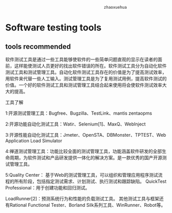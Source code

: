                                                zhaoxuehua
# Software testing tools
## tools recommended

  软件测试工具是通过一些工具能够使软件的一些简单问题直观的显示在读者的面前，这样能使测试人员更好的找出软件错误的所在。软件测试工具分为自动化软件测试工具和测试管理工具。自动化软件测试工具存在的价值是为了提高测试效率，用软件来代替一些人工输入。测试管理工具是为了复用测试用例，提高软件测试的价值。一个好的软件测试工具和测试管理工具结合起来使用将会使软件测试效率大大的提高。

工具了解

1:开源测试管理工具：Bugfree、Bugzilla、TestLink、mantis zentaopms

2:开源功能自动化测试工具：Watir、Selenium[1]、MaxQ、WebInject

3:开源性能自动化测试工具：Jmeter、OpenSTA、DBMonster、TPTEST、Web Application Load Simulator

4:禅道测试管理工具：功能比较全面的测试管理工具，功能涵盖软件研发的全部生命周期，为软件测试和产品研发提供一体化的解决方案。是一款优秀的国产开源测试管理工具。

5:Quality Center： 基于Web的测试管理工具，可以组织和管理应用程序测试流程的所有阶段，包括指定测试需求、计划测试、执行测试和跟踪缺陷。
QuickTest Professional：用于创建功能和回归测试。

LoadRunner[2]：预测系统行为和性能的负载测试工具。
其他测试工具与框架还有Rational Functional Tester、Borland Silk系列工具、WinRunner、Robot等。
